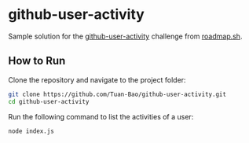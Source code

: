 # github-user-activity

Sample solution for the [github-user-activity](https://roadmap.sh/projects/github-user-activity) challenge from [roadmap.sh](https://roadmap.sh/).

## How to Run

Clone the repository and navigate to the project folder:

```bash
git clone https://github.com/Tuan-Bao/github-user-activity.git
cd github-user-activity
```

Run the following command to list the activities of a user:
```bash
node index.js
```
